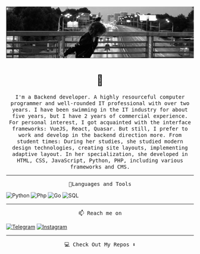 ![Header](https://github.com/matveysofie/matveysofie/blob/main/assets/HEADER.jpg)
<h1 align="center"> 👋 </h1>

<p align="center">
  <samp>I'm a Backend developer. A highly resourceful computer programmer and well-rounded IT professional with over two years. 
  I have been swimming in the IT industry for about five years, but I have 2 years of commercial experience. For personal interest, I got acquainted with the interface frameworks: VueJS, React, Quasar. But still, I prefer to work and develop in the backend direction more.
    <samp>
    From student times:
    During her studies, she studied modern design technologies, creating site layouts, implementing adaptive layout. In her specialization, she developed in HTML, CSS, JavaScript, Python, PHP, including various frameworks and CMS.
  <samp>
</p>


<hr>
<p align="center">
    <samp>📍Languages and Tools<samp>
</p>

![Python](https://img.shields.io/badge/-Python-ececec?style=for-the-badge&logo=python&logoColor=2c3e50)
![Php](https://img.shields.io/badge/-Php-787cb4?style=for-the-badge&logo=php&logoColor=000000)
![Go](https://img.shields.io/badge/-GO-00acd7?style=for-the-badge&logo=go&logoColor=000000)
![SQL](https://img.shields.io/badge/-SQL-2c3e50?style=for-the-badge&logo=mysql&logoColor=fff)

<hr>

<p align="center">
    <samp>📫 Reach me on<samp>
</p>

[![Telegram](https://img.shields.io/badge/-Telegram-9fd3c7?style=for-the-badge&logo=telegram&logoColor=fff)](https://t.me/matveysofie)
[![Instagram](https://img.shields.io/badge/-Instagram-385170?style=for-the-badge&logo=Instagram&logoColor=fff)](https://www.instagram.com/matveysofie)

<hr>

<p align="center">
    <samp>💻 Check Out My Repos ⬇️ <samp>
</p>
